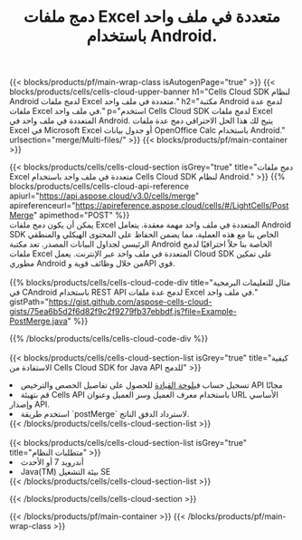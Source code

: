 ﻿---
title: دمج ملفات Excel متعددة في ملف واحد باستخدام Android.
description:  واجهات برمجة التطبيقات السحابية وحزم SDK لدمج ملفات Excel المتعددة باستخدام Android.
---
{{< blocks/products/pf/main-wrap-class isAutogenPage="true" >}}
{{< blocks/products/cells/cells-cloud-upper-banner h1="Cells Cloud SDK لنظام Android لدمج ملفات Excel متعددة في ملف واحد." h2="مكتبة Android لدمج عدة ملفات Excel في ملف واحد." p="استخدم Cells Cloud SDK لدمج ملفات Excel المتعددة في ملف واحد في Android. يتيح لك هذا الحل الاحترافي دمج عدة ملفات Excel في Microsoft Excel أو جدول بيانات OpenOffice Calc باستخدام Android." urlsection="merge/Multi-files/" >}}
{{< blocks/products/pf/main-container >}}

{{< blocks/products/cells/cells-cloud-section isGrey="true" title="دمج ملفات Excel متعددة في ملف واحد باستخدام Cells Cloud SDK لنظام Android." >}}
{{% blocks/products/cells/cells-cloud-api-reference apiurl="https://api.aspose.cloud/v3.0/cells/merge" apireferenceurl="https://apireference.aspose.cloud/cells/#/LightCells/PostMerge" apimethod="POST" %}}
<br/>
يمكن أن يكون دمج ملفات Excel المتعددة في ملف واحد مهمة معقدة. يتعامل Android SDK الخاص بنا مع هذه العملية، مما يضمن الحفاظ على المحتوى الهيكلي والمنطقي الرئيسي لجداول البيانات المصدر. تعد مكتبة Android الخاصة بنا حلاً احترافيًا لدمج ملفات Excel المتعددة في ملف واحد عبر الإنترنت. يعمل Cloud SDK على تمكين مطوري Android من خلال وظائف قوية وAPI قوي.
<br/>
<br/>
{{% blocks/products/cells/cells-cloud-code-div title="مثال للتعليمات البرمجية في CAndroid باستخدام REST API لدمج عدة ملفات Excel في ملف واحد." gistPath="https://gist.github.com/aspose-cells-cloud-gists/75ea6b5d2f6d82f9c2f9279fb37ebbdf.js?file=Example-PostMerge.java" %}}
  
{{% /blocks/products/cells/cells-cloud-code-div %}}
<br/>
<br/>
{{< blocks/products/cells/cells-cloud-section-list isGrey="true" title="كيفية الاستفادة من Cells Cloud SDK for Java API للدمج" >}}
<li> تسجيل حساب في<a href="https://dashboard.aspose.cloud/">لوحة القيادة</a> للحصول على تفاصيل الحصص والترخيص API مجانًا</li>
<li>قم بتهيئة Cells API باستخدام معرف العميل وسر العميل وعنوان URL الأساسي وإصدار API.</li>
<li>استخدم طريقة `postMerge` لاسترداد الدفق الناتج.</li>
{{< /blocks/products/cells/cells-cloud-section-list >}}
<br/>
<br/>
{{< blocks/products/cells/cells-cloud-section-list isGrey="true" title="متطلبات النظام" >}}
<li>أندرويد 7 أو الأحدث</li>
<li>Java(TM) بيئة التشغيل SE</li>
{{< /blocks/products/cells/cells-cloud-section-list >}}

{{< /blocks/products/cells/cells-cloud-section >}}

{{< /blocks/products/pf/main-container >}}
{{< /blocks/products/pf/main-wrap-class >}}
